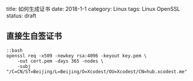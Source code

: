 title: 如何生成证书
date: 2018-1-1
category: Linux
tags: Linux OpenSSL
status: draft

## 直接生自签证书

    ::bash
    openssl req -x509 -newkey rsa:4096 -keyout key.pem \
        -out cert.pem -days 365 -nodes \
        -subj "/C=CN/ST=Beijing/L=Beijing/O=Xcodest/OU=Xcodest/CN=hub.xcodest.me"
